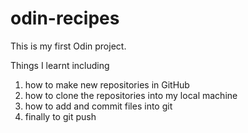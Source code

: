 # odin-recipes
This is my first Odin project.

Things I learnt including 
1. how to make new repositories in GitHub
2. how to clone the repositories into my local machine
3. how to add and commit files into git
4. finally to git push